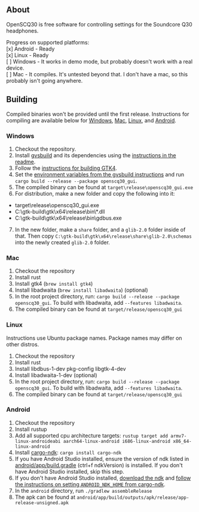 ## About

OpenSCQ30 is free software for controlling settings for the Soundcore Q30 headphones.

Progress on supported platforms:  
[x] Android - Ready  
[x] Linux - Ready  
[ ] Windows - It works in demo mode, but probably doesn't work with a real device.  
[ ] Mac - It compiles. It's untested beyond that. I don't have a mac, so this probably isn't going anywhere.

## Building

Compiled binaries won't be provided until the first release. Instructions for compiling are available below for [Windows](#windows), [Mac](#mac), [Linux](#linux), and [Android](#android).

### Windows

1. Checkout the repository.
2. Install [gvsbuild](https://github.com/wingtk/gvsbuild) and its dependencies using the [instructions in the readme](https://github.com/wingtk/gvsbuild#development-environment).
3. Follow the [instructions for building GTK4](https://github.com/wingtk/gvsbuild#build-gtk).
4. Set the [environment variables from the gvsbuild instructions](https://github.com/wingtk/gvsbuild#add-gtk-to-your-environmental-variables) and run `cargo build --release --package openscq30_gui`.
5. The compiled binary can be found at `target\release\openscq30_gui.exe`
6. For distribution, make a new folder and copy the following into it:

-   target\release\openscq30_gui.exe
-   C:\gtk-build\gtk\x64\release\bin\\\*.dll
-   C:\gtk-build\gtk\x64\release\bin\gdbus.exe

7. In the new folder, make a `share` folder, and a `glib-2.0` folder inside of that. Then copy `C:\gtk-build\gtk\x64\release\share\glib-2.0\schemas` into the newly created `glib-2.0` folder.

### Mac

1. Checkout the repository
2. Install rust
3. Install gtk4 (`brew install gtk4`)
4. Install libadwaita (`brew install libadwaita`) (optional)
5. In the root project directory, run: `cargo build --release --package openscq30_gui`. To build with libadwaita, add `--features libadwaita`.
6. The compiled binary can be found at `target/release/openscq30_gui`

### Linux

Instructions use Ubuntu package names. Package names may differ on other distros.

1. Checkout the repository
2. Install rust
3. Install libdbus-1-dev pkg-config libgtk-4-dev
4. Install libadwaita-1-dev (optional)
5. In the root project directory, run: `cargo build --release --package openscq30_gui`. To build with libadwaita, add `--features libadwaita`.
6. The compiled binary can be found at `target/release/openscq30_gui`

### Android

1. Checkout the repository
2. Install rustup
3. Add all supported cpu architecture targets: `rustup target add armv7-linux-androideabi aarch64-linux-android i686-linux-android x86_64-linux-android`
4. Install [cargo-ndk](https://github.com/bbqsrc/cargo-ndk): `cargo install cargo-ndk`
5. If you have Android Studio installed, ensure the version of ndk listed in [android/app/build.gradle](https://github.com/Oppzippy/OpenSCQ30/blob/master/android/app/build.gradle) (ctrl+f ndkVersion) is installed. If you don't have Android Studio installed, skip this step.
6. If you don't have Android Studio installed, [download the ndk](https://developer.android.com/ndk/downloads) and [follow the instructions on setting `ANDROID_NDK_HOME` from cargo-ndk](https://github.com/bbqsrc/cargo-ndk#usage).
7. In the `android` directory, run `./gradlew assembleRelease`
8. The apk can be found at `android/app/build/outputs/apk/release/app-release-unsigned.apk`
